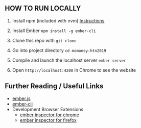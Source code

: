 ## HOW TO RUN LOCALLY  

1. Install npm (included with nvm) [Instructions](https://nodesource.com/blog/installing-node-js-tutorial-using-nvm-on-mac-os-x-and-ubuntu/)  

2. Install Ember `npm install -g ember-cli`

3. Clone this repo with `git clone`  

4. Go into project directory `cd momoney-htn2019`  

5. Compile and launch the localhost server `ember server`  

6. Open `http://localhost:4200` in Chrome to see the website
  
## Further Reading / Useful Links

* [ember.js](https://emberjs.com/)
* [ember-cli](https://ember-cli.com/)
* Development Browser Extensions
  * [ember inspector for chrome](https://chrome.google.com/webstore/detail/ember-inspector/bmdblncegkenkacieihfhpjfppoconhi)
  * [ember inspector for firefox](https://addons.mozilla.org/en-US/firefox/addon/ember-inspector/)
